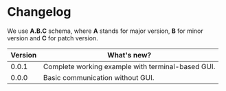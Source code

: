 # Changelog

We use **A.B.C** schema, where **A** stands for major version, **B** for minor
version and **C** for patch version.

| Version | What's new? |
| --- | --- |
| 0.0.1 | Complete working example with terminal-based GUI. |
| 0.0.0 | Basic communication without GUI. |
